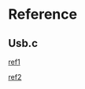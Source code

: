 # Reference

## Usb.c

[ref1](https://stackoverflow.com/questions/3098696/get-information-about-disk-drives-result-on-windows7-32-bit-system)

[ref2](https://gist.githubusercontent.com/jhermsmeier/30353aaa7ebe23456748/raw/e1fc625831239de46ceed6c2772ca125708fbf39/mass-storage.c)
